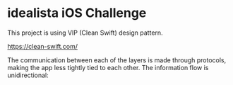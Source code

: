 #  idealista iOS Challenge

This project is using VIP (Clean Swift) design pattern. 

https://clean-swift.com/

The communication between each of the layers is made through protocols, making the app less tightly tied to each other.
The information flow is unidirectional:

